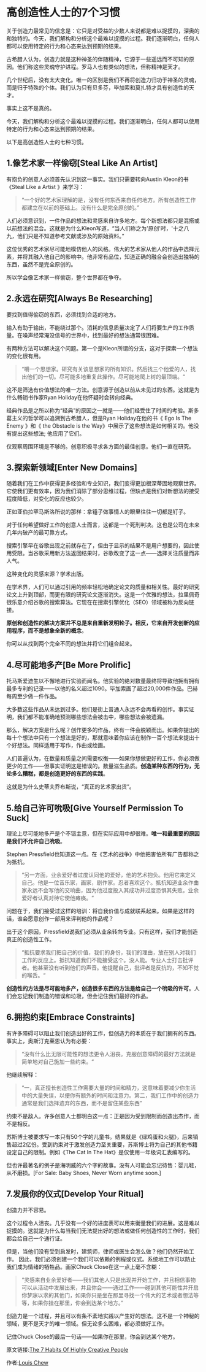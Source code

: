 # 高创造性人士的7个习惯

关于创造力最常见的信念是：它只是对受益的少数人来说都是难以捉摸的，深奥的和独特的。今天，我们解构和分析这个最难以捉摸的过程。我们逐渐明白，任何人都可以使用特定的行为和心态来达到预期的结果。

古希腊人认为，创造力就是这种神圣的伴随精神，它源于一些遥远而不可知的原因。他们称这些灵魂守护进程。罗马人也有类似的想法，但称精神是天才。

几个世纪后，没有太大变化。唯一的区别是我们不再将创造力归功于神圣的灵魂，而是归于特殊的个体。我们认为只有贝多芬，毕加索和莫扎特才具有创造性的天才。

事实上这不是真的。

今天，我们解构和分析这个最难以捉摸的过程。我们逐渐明白，任何人都可以使用特定的行为和心态来达到预期的结果。

以下是高创造性人士的七种习惯。

## 1.像艺术家一样偷窃[Steal Like An Artist]

有抱负的创意人必须首先认识到这一事实。我们只需要转向Austin Kleon的书《Steal Like a Artist 》来学习：

> “一个好的艺术家理解的是，没有任何东西来自任何地方。所有创造性工作都建立在以前的基础上。没有什么是完全原创的。”

人们必须意识到，一件作品的想法和灵感来自许多地方。每个新想法都只是混搭或以前想法的混合。这就是为什么Kleon写道，“当人们称之为'原创'时，'十之八九，他们只是不知道参考文献或涉及的原始资料。”

这位优秀的艺术家尽可能地模仿他人的风格。伟大的艺术家从他人的作品中选择元素，并将其融入他自己的影响中。他非常有品位，知道正确的融合会创造出独特的东西，虽然不是完全原创的。

所以学会像艺术家一样偷窃，整个世界都在争夺。

## 2.永远在研究[Always Be Researching]

要找到值得偷窃的东西，必须找到合适的地方。

输入有助于输出，不能绕过那个。消耗的信息质量决定了人们将要生产的工作质量。在噪声经常淹没信号的世界中，找到最好的想法通常很困难。

有两种方法可以解决这个问题。第一个是Kleon所谓的分支，这对于探索一个想法的变化很有用。

> “嚼一个思想家。研究有关该思想家的所有知识。然后找三个他爱的人，找出他们的一切。尽可能多地重复此操作。尽可能地爬上树的最顶端。“

这不是筛选有价值想法的唯一方法。创意源于创造以前从未见过的东西。这就是为什么畅销书作家Ryan Holiday在他怀疑时会转向经典。

经典作品是之所以称为“经典”的原因之一就是——他们经受住了时间的考验。斯多葛主义的哲学可以追溯到古希腊人，但是Ryan Holiday在他的书《 Ego Is The Enemy 》和《 the Obstacle is the Way》中展示了这些想法是如何相关的。他没有提出这些想法; 他应用了它们。

仅观察周围环境是不够的。创意积极寻求各方面的最佳创意。他们一直在研究。

## 3.探索新领域[Enter New Domains]

随着我们在工作中获得更多经验和专业知识，我们变得更加根深蒂固地观察世界。它使我们更有效率，因为我们消除了部分思维过程，但缺点是我们对新想法的接受程度降低，对变化的反应也较少。

正如亚伯拉罕马斯洛所说的那样：拿锤子做事情人的眼里往往一切都是钉子。

对于任何希望做好工作的创意人士而言，这都是一个死刑判决。这也是公司在未来几年内破产的最可靠方式。

搜索引擎早在谷歌出现之前就存在了，但由于显示的结果不是用户想要的，因此使用受限。当谷歌采用新方法返回结果时，谷歌改变了这一点——选择关注质量而非人气。

这种变化的灵感来源？学术出版。

在学术界，人们可以通过引用的频率轻松地确定论文的质量和相关性。最好的研究论文上升到顶部，而更有限的研究论文逐渐消失。这是一个优雅的想法，拉里佩奇很乐意介绍谷歌的搜索算法。它现在在搜索引擎优化（SEO）领域被称为反向链接。

**原创和创造性的解决方案并不总是来自重新发明轮子。相反，它来自开发创新的应用程序，而不是想象全新的概念**。

你可以从找到两个完全不同的想法并将它们组合起来。

## 4.尽可能地多产[Be More Prolific]

托马斯爱迪生以不懈地进行实验而闻名。他实验的绝对数量最终将导致他拥有拥有最多专利的记录——以他的名义超过1090。毕加索画了超过20,000件作品。巴赫每周至少做一件作品。

大多数这些作品从未达到过多。他们是街上普通人永远不会再看的创作。事实证明，我们都不能准确地预测哪些想法会被击中，哪些想法会被遗漏。

那么，解决方案是什么呢？创作更多的作品，终有一件会脱颖而出。如果你提出的每十个想法中只有一个想法是好的，那就意味着你应该在制作一百个想法来提出十个好想法。同样适用于写作，作曲或绘画。

人们普遍认为，在数量和质量之间需要权衡——如果你想做更好的工作，你必须做更少的工作——但事实证明这是错误的。数量滋生品质。**创造某种东西的行为，无论多么糟糕，都是创造更好的东西的实践**。

这就是为什么史蒂夫乔布斯说，“真正的艺术家出货”。

## 5.给自己许可吮吸[Give Yourself Permission To Suck]

理论上尽可能地多产是个不错主意，但在实际应用中却很难。**唯一和最重要的原因是我们不允许自己吮吸**。

Stephen Pressfield也知道这一点。在《艺术的战争》中他把害怕所有广告都称之为抵抗。

> “另一方面，业余爱好者过度认同他的爱好，他的艺术抱负。他用它来定义自己。他是一位音乐家，画家，剧作家。忍者喜欢这个。抵抗知道业余作曲家永远不会写他的交响曲，因为他过度投入其成功并过度恐惧其失败。业余爱好者认真对待它使他瘫痪。“

问题在于，我们接受过这样的培训：将自我价值与成就联系起来。如果是这样的话，谁会愿意创作一部用来评判他的作品呢？

出于这个原因，Pressfield说我们必须从业余转向专业。只有这样，我们才能创造真正的创造性工作。

> “抵抗要求我们把自己的价值，我们的身份，我们的理由，放在别人对我们工作的反应上。抵抗知道我们不能接受这个。没人能。专业人士打击批评者。他甚至没有听到他们的声音。他提醒自己，批评者是反抗的，不知不觉的喉舌。“

**创造性的方法是尽可能地多产，创造很多东西的方法是给自己一个吮吸的许可**。人们会忘记我们制造的错误和垃圾，但会记住我们最好的作品。

## 6.拥抱约束[Embrace Constraints]

有许多障碍可以阻止我们创造出好的工作，但创造力的本质在于我们拥有的东西。事实上，奥斯汀克莱恩认为有必要：

> “没有什么比无限可能性的想法更令人沮丧。克服创意障碍的最好方法就是简单地对自己施加一些约束。“

他继续解释：

> “一，真正擅长创造性工作需要大量的时间和精力，这意味着要减少你生活中的大量失误，以便你有额外的时间和注意力。第二，我们工作中的创造力通常是我们选择遗弃的东西，而不是留住某些东西”

约束不是敌人。许多创意人士都明白这一点：正是因为受到限制而创造出杰作，而不是相反。

苏斯博士被要求写一本只有50个字的儿童书。结果就是《绿鸡蛋和火腿》，后来销售超过2亿份。受到约束对于激发创造力至关重要，苏斯博士将为自己的其他书籍设定自己的限制。例如《The Cat In The Hat》是仅使用一年级词汇表编写的。

但也许最著名的例子是海明威的六个字的故事。没有人可能会忘记待售：婴儿鞋，从不磨损。[For Sale: Baby Shoes, Never Worn anytime soon.]

## 7.发展你的仪式[Develop Your Ritual]

创造力并不容易。

这个过程令人沮丧。几乎没有一个好的进度表可以用来衡量我们的进展。这是难以捉摸的。这就是为什么每当我们无法提出好的想法或做任何创造性的工作时，我们都会给自己一个通行证。

但是，当他们没有受到启发时，建筑师，律师或医生会怎么做？他们仍然开始工作。
因此，我们必须创建一个我们可以依赖的例程或仪式。系统地工作可以防止我们成为情绪的牺牲品。画家Chuck Close在这一点上毫不含糊：

> “灵感来自业余爱好者——我们其他人只是出现并开始工作，并且相信事物可以从活动中发展出来，并且你会——通过工作——碰到其他可能性并开启你梦寐以求的其他门，如果你只是坐在那里寻找一个伟大的艺术或者想法等等，如果你挂在那里，你会到达某个地方。”

创造力是一个过程，并且可以有条不紊地实践以产生好的想法。这不是一个神秘的领域，更不是天才的唯一领域。但无论多么困难，都必须做好工作。

记住Chuck Close的最后一句话——如果你在那里，你会到达某个地方。

原文链接:[The 7 Habits Of Highly Creative People](https://artplusmarketing.com/the-7-habits-of-highly-creative-people-6cfe6471af31)

作者:[Louis Chew](https://artplusmarketing.com/@louischew?source=post_header_lockup)
